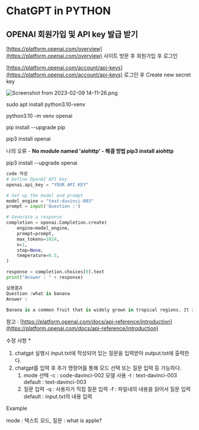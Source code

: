 # ChatGPT in PYTHON

## OPENAI 회원가입 및 API key 발급 받기

[https://platform.openai.com/overview](https://platform.openai.com/overview) 사이트 방문 후 회원가입 후 로그인

[https://platform.openai.com/account/api-keys](https://platform.openai.com/account/api-keys) 로그인 후 Create new secret key

![Screenshot from 2023-02-09 14-11-26.png](https://s3-us-west-2.amazonaws.com/secure.notion-static.com/edb466dc-3789-49e6-a155-06401dd7c8c0/Screenshot_from_2023-02-09_14-11-26.png)

sudo apt install python3.10-venv

python3.10 -m venv openai

pip install --upgrade pip

pip3 install openai

나의 오류 - **No module named 'aiohttp' - 해결 방법 pip3 install aiohttp**

pip3 install --upgrade openai

```python
code 작성
# Define OpenAI API key
openai.api_key = "YOUR API KEY"

# Set up the model and prompt
model_engine = "text-davinci-003"
prompt = input('Question :') 

# Generate a response
completion = openai.Completion.create(
    engine=model_engine,
    prompt=prompt,
    max_tokens=1024,
    n=1,
    stop=None,
    temperature=0.5,
)

response = completion.choices[0].text
print("Answer : " + response)
```

```python
실행결과
Question :what is banana
Answer : 

Banana is a common fruit that is widely grown in tropical regions. It is an elongated yellow fruit that has a sweet taste and is often eaten raw or used in baking. Bananas are a good source of fiber, vitamins, and minerals.
```

참고 :  [https://platform.openai.com/docs/api-reference/introduction](https://platform.openai.com/docs/api-reference/introduction)

수정 사항 *

1. chatgpt 실행시 input.txt에 작성되어 있는 질문을 입력받아 output.txt에 출력한다.
2. chatgpt를 입력 후 추가 명령어를 통해 모드 선택 또는 질문 입력 등 가능하다.
    1. mode 선택 
    -c : code-davinci-002 모델 사용
    -t : text-davinci-003
    default : text-davinci-003
    2. 질문 입력
    -q : 사용자가 직접 질문 입력
    -f : 파일내의 내용을 읽어서 질문 입력
    default : input.txt의 내용 입력

Example

mode : 텍스트 모드, 질문 : what is apple?
